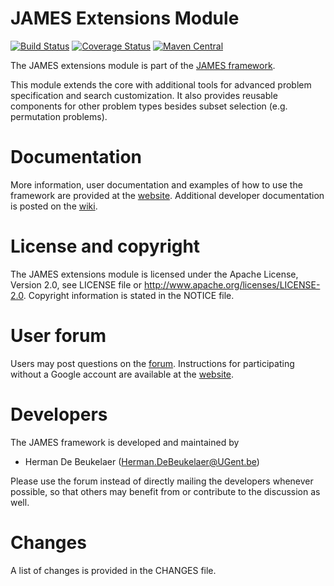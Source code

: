 JAMES Extensions Module
=======================

[![Build Status](https://img.shields.io/travis/hdbeukel/james-extensions.svg?style=flat)](https://travis-ci.org/hdbeukel/james-extensions)
[![Coverage Status](http://img.shields.io/coveralls/hdbeukel/james-extensions.svg?style=flat)](https://coveralls.io/r/hdbeukel/james-extensions)
[![Maven Central](https://maven-badges.herokuapp.com/maven-central/org.jamesframework/james-extensions/badge.svg?style=flat)](http://search.maven.org/#search%7Cga%7C1%7Ca%3A%22james-extensions%22)

The JAMES extensions module is part of the [JAMES framework][james-github].

This module extends the core with additional tools
for advanced problem specification and search customization. It also provides reusable
components for other problem types besides subset selection (e.g. permutation problems).
  
Documentation
=============  

More information, user documentation and examples of how to use the framework are provided at the [website][james-website].
Additional developer documentation is posted on the [wiki][james-wiki].

License and copyright
=====================

The JAMES extensions module is licensed under the Apache License, Version 2.0, see LICENSE file or http://www.apache.org/licenses/LICENSE-2.0.
Copyright information is stated in the NOTICE file.

User forum
==========

Users may post questions on the [forum][james-forum]. Instructions for participating without a Google account are available at the [website][james-contact].

Developers
==========

The JAMES framework is developed and maintained by

 - Herman De Beukelaer (Herman.DeBeukelaer@UGent.be)
 
Please use the forum instead of directly mailing the developers whenever possible, so that others may benefit from or contribute to the discussion as well.
 
Changes
=======

A list of changes is provided in the CHANGES file.


[james-github]:  https://github.com/hdbeukel/james
[james-website]: http://www.jamesframework.org
[james-wiki]:    https://github.com/hdbeukel/james/wiki
[james-forum]:   https://groups.google.com/forum/#!forum/james-users
[james-contact]: http://www.jamesframework.org/contact/

